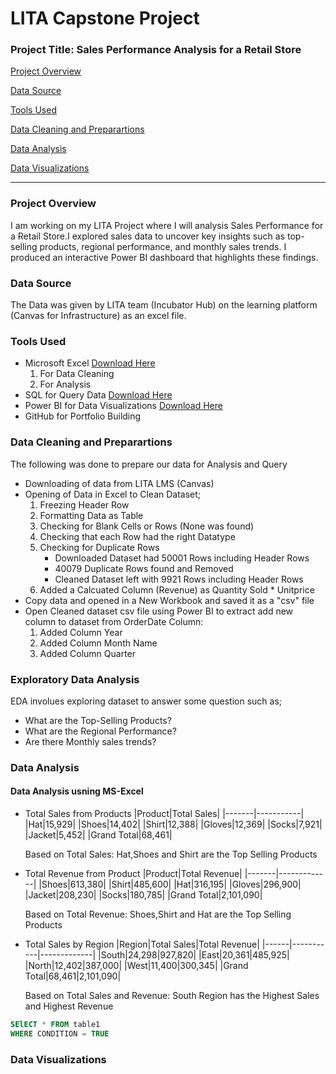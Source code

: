 # LITA Capstone Project

### Project Title: Sales Performance Analysis for a Retail Store
[Project Overview](#project-overview) 

[Data Source](#data-source) 

[Tools Used](#tools-used) 

[Data Cleaning and Preparartions](#data-cleaning-and-preparartions)

[Data Analysis](#data-analysis) 

[Data Visualizations](#data-visualizations) 

---
### Project Overview
I am working on my LITA Project where I will analysis Sales Performance  for a Retail Store.I explored sales data to uncover key insights such as top-selling products, regional performance, and monthly sales trends. I produced an interactive Power BI dashboard that highlights these findings.

### Data Source
The Data was given by LITA team (Incubator Hub) on the learning platform (Canvas for Infrastructure) as an excel file.

### Tools Used
- Microsoft Excel [Download Here](https://www.microsoft.com)
  1. For Data Cleaning
  2. For Analysis
- SQL for Query Data [Download Here](https://www.microsoft.com)
- Power BI for Data Visualizations [Download Here](https://www.microsoft.com)
- GitHub for Portfolio Building

### Data Cleaning and Preparartions
The following was done to prepare our data for Analysis and Query
- Downloading of data from LITA LMS (Canvas)
- Opening of Data in Excel to Clean Dataset;
  1. Freezing Header Row
  2. Formatting Data as Table
  3. Checking for Blank Cells or Rows (None was found)
  4. Checking that each Row had the right Datatype
  5. Checking for Duplicate Rows
     - Downloaded Dataset had 50001 Rows including Header Rows
     - 40079 Duplicate Rows found and Removed
     - Cleaned Dataset left with 9921 Rows including Header Rows
  6. Added a Calcuated Column (Revenue) as Quantity Sold * Unitprice
- Copy data and opened in a New Workbook and saved it as a "csv" file
- Open Cleaned dataset csv file using Power BI to extract add new column to dataset from OrderDate Column:
  1. Added Column Year
  2. Added Column Month Name
  3. Added Column Quarter

### Exploratory Data Analysis
EDA involues exploring dataset to answer some question such as;
- What are the Top-Selling Products?
- What are the Regional Performance?
- Are there Monthly sales trends?

### Data Analysis
#### Data Analysis usning MS-Excel
- Total Sales from Products
  |Product|Total Sales|
  |-------|-----------|
  |Hat|15,929|
  |Shoes|14,402|
  |Shirt|12,388|
  |Gloves|12,369|
  |Socks|7,921|
  |Jacket|5,452|
  |Grand Total|68,461|
  
  Based on Total Sales: Hat,Shoes and Shirt are the Top Selling Products
  
- Total Revenue from Product
  |Product|Total Revenue|
  |-------|-------------|
  |Shoes|613,380|
  |Shirt|485,600|
  |Hat|316,195|
  |Gloves|296,900|
  |Jacket|208,230|
  |Socks|180,785|
  |Grand Total|2,101,090|
  
  Based on Total Revenue: Shoes,Shirt and Hat are the Top Selling Products

- Total Sales by Region	
  |Region|Total Sales|Total Revenue|
  |------|-----------|-------------|
  |South|24,298|927,820|
  |East|20,361|485,925|
  |North|12,402|387,000|
  |West|11,400|300,345|
  |Grand Total|68,461|2,101,090|

   Based on Total Sales and Revenue: South Region has the Highest Sales and Highest Revenue



```SQL
SElECT * FROM table1
WHERE CONDITION = TRUE
```
### Data Visualizations 
